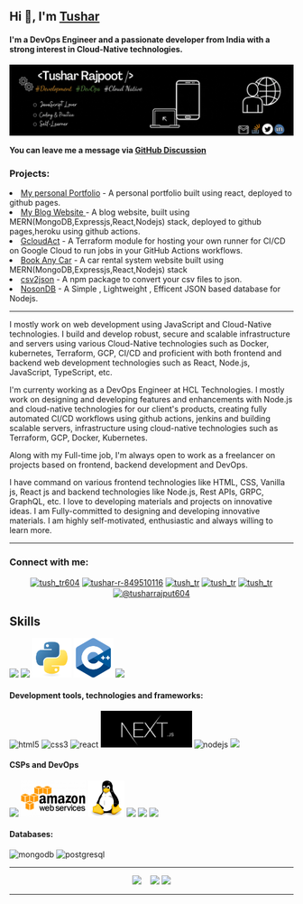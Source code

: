 <h2 align="left">Hi 👋, I'm <a href="https://tush-tr.github.io/">Tushar</a></h2>


<h4>I'm a DevOps Engineer and a passionate developer from India with a strong interest in Cloud-Native technologies.</h4>

<img src="/res/MicrosoftTeams-image%20(12).png" />

<b>You can leave me a message via <a href="https://github.com/tush-tr/tush-tr/discussions/categories/guest-book"> GitHub Discussion</a></b>

### Projects:
<li><a href="https://tush-tr.github.io/">My personal Portfolio</a> - A personal portfolio built using react, deployed to github pages.
<li><a href="https://tush-tr.github.io/blogs/">My Blog Website </a>- A blog website, built using MERN(MongoDB,Expressjs,React,Nodejs) stack, deployed to github pages,heroku using github actions.
<li><a href="https://github.com/tush-tr/gcloudact">GcloudAct</a> - A Terraform module for hosting your own runner for CI/CD on Google Cloud to run jobs in your GitHub Actions workflows.
<li><a href="https://tush-tr.github.io/BookAnyCar/">Book Any Car</a> - A car rental system website built using MERN(MongoDB,Expressjs,React,Nodejs) stack 
<li><a href="https://www.npmjs.com/package/@tush-tr/csv2json">csv2json</a> - A npm package to convert your csv files to json.
<li><a href="https://www.npmjs.com/package/@tush-tr/nosondb">NosonDB</a> - A Simple , Lightweight , Efficent JSON based database for Nodejs.

 
<hr>
<!-- Information -->
<p>
I mostly work on web development using JavaScript and Cloud-Native technologies. I build and develop robust, secure and scalable infrastructure and servers using various Cloud-Native technologies such as Docker, kubernetes, Terraform, GCP, CI/CD and proficient with both frontend and backend web development technologies such as React, Node.js, JavaScript, TypeScript, etc.</p>

<p>
 I'm currenty working as a DevOps Engineer at HCL Technologies. I mostly work on designing and developing features and enhancements with Node.js and cloud-native technologies for our client's products,
creating fully automated CI/CD workflows using github actions, jenkins
and building scalable servers, infrastructure using cloud-native technologies such as Terraform, GCP, Docker, Kubernetes.
</p>

<p>
 Along with my Full-time job, I'm always open to work as a freelancer on projects based on frontend, backend development and DevOps.
</p>
 
<p>I have command on various frontend technologies like HTML, CSS, Vanilla js, React js and backend technologies like Node.js, Rest APIs, GRPC, GraphQL, etc. I love to developing materials and projects on innovative ideas. I am Fully-committed to designing and developing innovative materials. I am highly self-motivated, enthusiastic and always willing to learn more.</p>
<hr>

<h3 align="left">Connect with me:</h3>
<p align="center">
<a href="https://twitter.com/tush_tr604" target="blank"><img align="center" src="https://cdn.jsdelivr.net/npm/simple-icons@3.0.1/icons/twitter.svg" alt="tush_tr604" height="30" width="40" /></a>
<a href="https://linkedin.com/in/tushar-r-849510116" target="blank"><img align="center" src="https://cdn.jsdelivr.net/npm/simple-icons@3.0.1/icons/linkedin.svg" alt="tushar-r-849510116" height="30" width="40" /></a>
<a href="https://instagram.com/tush_tr" target="blank"><img align="center" src="https://cdn.jsdelivr.net/npm/simple-icons@3.0.1/icons/instagram.svg" alt="tush_tr" height="30" width="40" /></a>
<a href="https://www.hackerrank.com/tush_tr" target="blank"><img align="center" src="https://cdn.jsdelivr.net/npm/simple-icons@3.0.1/icons/hackerrank.svg" alt="tush_tr" height="30" width="40" /></a>
<a href="https://www.leetcode.com/tush_tr" target="blank"><img align="center" src="https://cdn.jsdelivr.net/npm/simple-icons@3.0.1/icons/leetcode.svg" alt="tush_tr" height="30" width="40" /></a>
<a href="https://www.hackerearth.com/@tusharrajput604" target="blank"><img align="center" src="https://cdn.jsdelivr.net/npm/simple-icons@3.0.1/icons/hackerearth.svg" alt="@tusharrajput604" height="30" width="40" /></a>
</p>

<h2>Skills</h2>
<p float="left">
<img src="https://github.com/tush-tr/tush-tr/blob/master/res/js.gif" height="70">
<img src="https://raw.githubusercontent.com/itsksaurabh/itsksaurabh/master/assets/golang.gif"  height="70" />
<img src="https://raw.githubusercontent.com/devicons/devicon/master/icons/python/python-original.svg" height="70"/>
<img src="https://raw.githubusercontent.com/devicons/devicon/master/icons/cplusplus/cplusplus-original.svg" alt="cplusplus" height="70"/> 
<a href="https://docs.gitlab.com/ee/ci/" target="_blank" >
    <img src="https://raw.githubusercontent.com/itsksaurabh/itsksaurabh/master/assets/cicd.gif"  height="70" />
</a>
</p>
<!-- ___________________________________________________________________________ -->
<h4>Development tools, technologies and frameworks:</h4>
<p>
<img src="https://github.com/tush-tr/tush-tr/blob/master/res/html.gif" alt="html5" height="65"/> 
<img src="https://github.com/tush-tr/tush-tr/blob/master/res/css.gif" alt="css3" height="65"/>
<img src="https://github.com/tush-tr/tush-tr/blob/master/res/react.gif" alt="react" height="65"/>
<img src="res/47A7A0CD-9868-4DE1-95A7-0FAED2D67168_4_5005_c.jpeg" alt="next.js" height="65" />
<img src="https://github.com/tush-tr/tush-tr/blob/master/res/node.gif" alt="nodejs" height="65"/>
<img src="https://raw.githubusercontent.com/itsksaurabh/itsksaurabh/master/assets/grpc.gif"  height="65" />
</p>
<!-- ______________________________________________________________________ -->
<h4>CSPs and DevOps</h4>
<p>
<img src="https://cdn.worldvectorlogo.com/logos/google-cloud-3.svg" height="65" />
<img src="res/Amazon-Web-Services-Logo-2006-2017-700x394.png" height="65" />
<img src="https://raw.githubusercontent.com/devicons/devicon/master/icons/linux/linux-original.svg" alt="linux" height="65"/>
<img src="https://github.com/tush-tr/tush-tr/blob/master/res/docker.gif" height="65" >
<img src="https://github.com/tush-tr/tush-tr/blob/master/res/k8s.gif"  height="65" >
   <a href="https://www.terraform.io/" target="_blank" >
    <img src="https://raw.githubusercontent.com/itsksaurabh/itsksaurabh/master/assets/terraform.gif" height="65" />
  </a>
</p>
<h4>Databases:</h4>
<p>
<img src="https://github.com/tush-tr/tush-tr/blob/master/res/mongo.gif" alt="mongodb" height="65"/>
<img src="https://github.com/tush-tr/tush-tr/blob/master/res/postgresql.gif" alt="postgresql" height="65"/> 
</p>
 
 <hr>

<p align="center">
  <img width="44%" src="https://github-readme-stats.vercel.app/api?username=tush-tr&theme=react&cache_seconds=30&hide_border=truek"/>&nbsp;&nbsp;&nbsp;
  <img width="44%" src="https://github-readme-streak-stats.herokuapp.com/?user=tush-tr&theme=react&cache_seconds=30&hide_border=true"/>
 <img src="https://github-profile-summary-cards.vercel.app/api/cards/profile-details?username=tush-tr&theme=dracula"/>
</p>

<hr>
